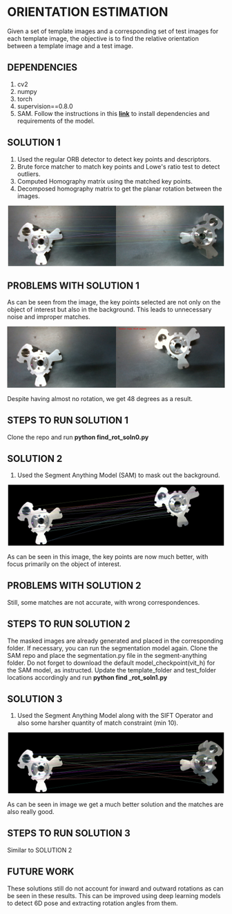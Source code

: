 # ORIENTATION ESTIMATION
Given a set of template images and a corresponding set of test images for each template image, the objective is to find the relative orientation between a template image and a test image.

## DEPENDENCIES
1. cv2
2. numpy
3. torch
4. supervision==0.8.0
5. SAM. Follow the instructions in this [**link**](https://github.com/facebookresearch/segment-anything) to install dependencies and requirements of the model.

## SOLUTION 1
1. Used the regular ORB detector to detect key points and descriptors.
2. Brute force matcher to match key points and Lowe's ratio test to detect outliers.
3. Computed Homography matrix using the matched key points.
4. Decomposed homography matrix to get the planar rotation between the images.

<p align="center">
  <img src="examples/sol0_example.jpg" width="500">
</p>

## PROBLEMS WITH SOLUTION 1
As can be seen from the image, the key points selected are not only on the object of interest but also in the background. This leads to unnecessary noise and improper matches.

<p align="center">
  <img src="results/soln_0/1_1.jpg">
</p>

Despite having almost no rotation, we get 48 degrees as a result.

## STEPS TO RUN SOLUTION 1
Clone the repo and run **python find_rot_soln0.py**

## SOLUTION 2  
1. Used the Segment Anything Model (SAM) to mask out the background.

<p align="center">
  <img src="examples/sol1_example.jpg" width="500">
</p>

As can be seen in this image, the key points are now much better, with focus primarily on the object of interest.

## PROBLEMS WITH SOLUTION 2
Still, some matches are not accurate, with wrong correspondences.

## STEPS TO RUN SOLUTION 2
The masked images are already generated and placed in the corresponding folder. If necessary, you can run the segmentation model again. Clone the SAM repo and place the segmentation.py file in the segment-anything folder. Do not forget to download the
default model_checkpoint(vit_h) for the SAM model, as instructed. Update the template_folder and  test_folder locations accordingly and run **python find _rot_soln1.py** 

## SOLUTION 3
1. Used the Segment Anything Model along with the SIFT Operator and also some harsher quantity of match constraint (min 10).

<p align="center">
  <img src="examples/sol2_example.jpg" width="500">
</p>

As can be seen in image we get a much better solution and the matches are also really good.

## STEPS TO RUN SOLUTION 3
Similar to SOLUTION 2

## FUTURE WORK
These solutions still do not account for inward and outward rotations as can be seen in these results. 
This can be improved using deep learning models to detect 6D pose and extracting rotation angles from them.



